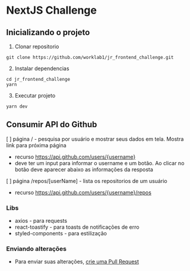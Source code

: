 # NextJS Challenge

## Inicializando o projeto
1. Clonar repositorio
```
git clone https://github.com/worklab1/jr_frontend_challenge.git
``` 
2. Instalar dependencias 
```
cd jr_frontend_challenge
yarn
```
3. Executar projeto
```
yarn dev
```

## Consumir API do Github
[ ] página / - pesquisa por usuário e mostrar seus dados em tela. Mostra link para próxima página
  - recurso https://api.github.com/users/{username}
  - deve ter um input para informar o username e um botão. Ao clicar no botão deve aparecer abaixo as informações da resposta

[ ] página /repos/[userName] - lista os repositorios de um usuário
  - recurso https://api.github.com/users/{username}/repos

### Libs
- axios - para requests
- react-toastify - para toasts de notificações de erro
- styled-components - para estilização

### Enviando alterações
- Para enviar suas alterações, [crie uma Pull Request](https://docs.github.com/pt/pull-requests/collaborating-with-pull-requests/proposing-changes-to-your-work-with-pull-requests/creating-a-pull-request)
